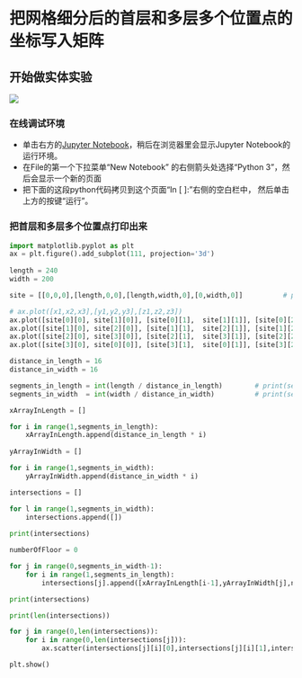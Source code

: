 # 把网格细分后的首层和多层多个位置点的坐标写入矩阵

## 开始做实体实验

![](/images/长方体在智能建筑设计算法中的应用/在3D坐标系中对首层和多层的建筑平面轮廓进行网格细分/把网格细分后的首层和多层多个位置点的坐标写入矩阵/1a1.jpg)

### 在线调试环境

- 单击右方的[Jupyter Notebook](https://mybinder.org/v2/gh/ipython/ipython-in-depth/master?filepath=binder/Index.ipynb)，稍后在浏览器里会显示Jupyter Notebook的运行环境。
- 在File的第一个下拉菜单“New Notebook” 的右侧箭头处选择“Python 3”，然后会显示一个新的页面
- 把下面的这段python代码拷贝到这个页面“In [ ]:”右侧的空白栏中， 然后单击上方的按键“运行”。

### 把首层和多层多个位置点打印出来

```python
import matplotlib.pyplot as plt
ax = plt.figure().add_subplot(111, projection='3d')
 
length = 240
width = 200

site = [[0,0,0],[length,0,0],[length,width,0],[0,width,0]]          # print(site)

# ax.plot([x1,x2,x3],[y1,y2,y3],[z1,z2,z3])
ax.plot([site[0][0], site[1][0]], [site[0][1],  site[1][1]], [site[0][2], site[1][2]], color="green")  
ax.plot([site[1][0], site[2][0]], [site[1][1],  site[2][1]], [site[1][2], site[2][2]], color="green")
ax.plot([site[2][0], site[3][0]], [site[2][1],  site[3][1]], [site[2][2], site[3][2]], color="green")
ax.plot([site[3][0], site[0][0]], [site[3][1],  site[0][1]], [site[3][2], site[0][2]], color="green")

distance_in_length = 16
distance_in_width = 16

segments_in_length = int(length / distance_in_length)        # print(segments_in_length)
segments_in_width  = int(width / distance_in_width)          # print(segments_in_width)

xArrayInLength = []

for i in range(1,segments_in_length):
    xArrayInLength.append(distance_in_length * i)
    
yArrayInWidth = []

for i in range(1,segments_in_width):
    yArrayInWidth.append(distance_in_width * i)

intersections = []

for l in range(1,segments_in_width):
    intersections.append([])
    
print(intersections)    

numberOfFloor = 0

for j in range(0,segments_in_width-1):
    for i in range(1,segments_in_length):
        intersections[j].append([xArrayInLength[i-1],yArrayInWidth[j],numberOfFloor])

print(intersections)

print(len(intersections))

for j in range(0,len(intersections)):
    for i in range(0,len(intersections[j])):
        ax.scatter(intersections[j][i][0],intersections[j][i][1],intersections[j][i][2], c ="red")

plt.show()
```